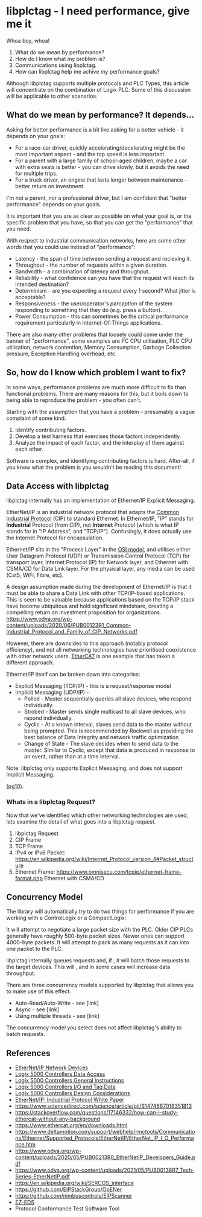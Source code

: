# libplctag - I need performance, give me it

Whoa boy, whoa! 

1. What do we mean by performance?
2. How do I know what my problem is?
3. Communications using libplctag.
4. How can libplctag help me achive my performance goals?

Although libplctag supports multiple protocols and PLC Types, this article will concentrate on the combination of Logix PLC. Some of this discussion will be applicable to other scenarios.

## What do we mean by performance? It depends...

Asking for better performance is a bit like asking for a better vehicle - it depends on your goals:

* For a race-car driver, quickly accelerating/decelerating might be the most important aspect - and the top speed is less important.
* For a parent with a large family of school-aged children, maybe a car with extra seats is better - you can drive slowly, but it avoids the need for multiple trips.
* For a truck driver, an engine that lasts longer between maintenance - better return on investment.

I'm not a parent, nor a professional driver, but I am confident that "better performance" depends on your goals.

It is important that you are as clear as possible on what your goal is, or the specific problem that you have, so that you can get the "performance" that you need.

With respect to industrial communication networks, here are some other words that you could use instead of "performance":

* Latency - the span of time between sending a request and recieving it.
* Throughput - the number of requests within a given duration.
* Bandwidth - a combination of latency and throughput.
* Reliability - what confidence can you have that the request will reach its intended destination?
* Determinism - are you expecting a request every 1 second? What jitter is acceptable?
* Responsiveness - the user/operator's _perception_ of the system responding to something that they do (e.g. press a button).
* Power Consumption - this can sometimes be the critical performance requirement  particularly in Internet-Of-Things applications.

There are also many other problems that loosely could come under the banner of "performance", some examples are PC CPU utilisation, PLC CPU utilisation, network contention, Memory Consumption, Garbage Collection pressure, Exception Handling overhead, etc.

## So, how do I know which problem I want to fix?

In some ways, performance problems are much more difficult to fix than functional problems.
There are many reasons for this, but it boils down to being able to reproduce the problem - you often can't.

Starting with the assumption that you have a problem - presumably a vague complaint of some kind.

1. Identify contributing factors.
2. Develop a test harness that exercises those factors independently.
3. Analyze the impact of each factor, and the interplay of them against each other.


Software is complex, and identifying contributing factors is hard.
After-all, if you knew what the problem is you wouldn't be reading this document!


## Data Access with libplctag

libplctag internally has an implementation of Ethernet/IP Explicit Messaging.

EtherNet/IP  is an industrial network protocol that adapts the [Common Industrial Protocol](https://en.wikipedia.org/wiki/Common_Industrial_Protocol) (CIP) to standard Ethernet.
In Ethernet/IP, "IP" stands for **Industrial** Protocol (from CIP), not **Internet** Protocol (which is what IP stands for in "IP Address", and "TCP/IP").
Confusingly, it does actually use the Internet Protocol for encapsulation.

Ethernet/IP sits in the "Process Layer" in the [OSI model](https://en.wikipedia.org/wiki/OSI_model), and utilises either User Datagram Protocol (UDP) or Transmission Control Protocol (TCP) for transport layer, Internet Protocol (IP) for Network layer, and Ethernet with CSMA/CD for Data Link layer. For the physical layer, any media can be used (Cat5, WiFi, Fibre, etc).

A design assumption made during the development of Ethernet/IP is that it must be able to share a Data Link with other TCP/IP-based applications. This is seen to be valuable because applications based on the TCP/IP stack have become ubiquitous and hold significant mindshare, creating a compelling return on investment proposition for organizations.
https://www.odva.org/wp-content/uploads/2020/06/PUB00123R1_Common-Industrial_Protocol_and_Family_of_CIP_Networks.pdf

However, there are downsides to this approach (notably protocol efficiency), and not all networking technologies have prioritised coexistence with other network users. [EtherCAT](https://en.wikipedia.org/wiki/EtherCAT) is one example that has taken a different approach.

Ethernet/IP itself can be broken down into categories:
* Explicit Messaging (TCP/IP) - this is a request/response model
* Implicit Messaging (UDP/IP) - 
    * Polled - Master sequentially queries all slave devices, who respond individually. 
    * Strobed - Master sends single multicast to all slave devices, who repond individually.
    * Cyclic - At a known interval, slaves send data to the master without being prompted. This is recommended by Rockwell as providing the best balance of Data Integrity and network traffic optimization 
    * Change of State - The slave decides when to send data to the master. Similar to Cyclic, except that data is produced in response to an event, rather than at a time interval. 

Note: libplctag only supports Explicit Messaging, and does not support Implicit Messaging.

[(pg10)](https://literature.rockwellautomation.com/idc/groups/literature/documents/wp/enet-wp001_-en-p.pdf).


### Whats in a libplctag Request?

Now that we've identified which other networking technologies are used, lets examine the detail of what goes into a libplctag request.

1. libplctag Request
2. CIP Frame
3. TCP Frame
4. IPv4 or IPv6 Packet: https://en.wikipedia.org/wiki/Internet_Protocol_version_4#Packet_structure
5. Ethernet Frame: https://www.omnisecu.com/tcpip/ethernet-frame-format.php
   Ethernet with CSMA/CD




## Concurrency Model

The library will automatically try to do two things for performance if you are working with a ControlLogix or a CompactLogix:

It will attempt to negotiate a large packet size with the PLC. Older CIP PLCs generally have roughly 500-byte packet sizes. Newer ones can support 4000-byte packets.
It will attempt to pack as many requests as it can into one packet to the PLC.

libplctag internally queues requests and, if <insert heuristic here>, it will batch those requests to the target devices.
This will <explain mechanism>, and in some cases will increase data throughput.

There are three concurrency models supported by libplctag that allows you to make use of this effect.
* Auto-Read/Auto-Write - see [link]
* Async - see [link]
* Using multiple threads - see [link]

The concurrency model you select does not affect libplctag's ability to batch requests.
  
  
  
## References
   
* [EtherNet/IP Network Devices](https://literature.rockwellautomation.com/idc/groups/literature/documents/um/enet-um006_-en-p.pdf)   
* [Logix 5000 Controllers Data Access](https://literature.rockwellautomation.com/idc/groups/literature/documents/pm/1756-pm020_-en-p.pdf)
* [Logix 5000 Controllers General Instructions](https://literature.rockwellautomation.com/idc/groups/literature/documents/rm/1756-rm003_-en-p.pdf)
* [Logix 5000 Controllers I/O and Tag Data](https://literature.rockwellautomation.com/idc/groups/literature/documents/pm/1756-pm004_-en-p.pdf)
* [Logix 5000 Controllers Design Considerations](https://literature.rockwellautomation.com/idc/groups/literature/documents/rm/1756-rm094_-en-p.pdf)
* [EtherNet/IP: Industrial Protocol White Paper](https://literature.rockwellautomation.com/idc/groups/literature/documents/wp/enet-wp001_-en-p.pdf)
* https://www.sciencedirect.com/science/article/pii/S1474667016351813
* https://stackoverflow.com/questions/17146332/how-can-i-study-ethercat-without-any-background  
* https://www.ethercat.org/en/downloads.html
* https://www.deltamotion.com/support/webhelp/rmctools/Communications/Ethernet/Supported_Protocols/EtherNetIP/EtherNet_IP_I_O_Performance.htm
* https://www.odva.org/wp-content/uploads/2020/05/PUB00213R0_EtherNetIP_Developers_Guide.pdf
* https://www.odva.org/wp-content/uploads/2021/05/PUB00138R7_Tech-Series-EtherNetIP.pdf   
* https://en.wikipedia.org/wiki/SERCOS_interface
* https://github.com/EIPStackGroup/OpENer
* https://github.com/nimbuscontrols/EIPScanner
* [EZ-EDS](https://www.odva.org/subscriptions-services/additional-tools/ez-eds-download/)
* Protocol Conformance Test Software Tool
